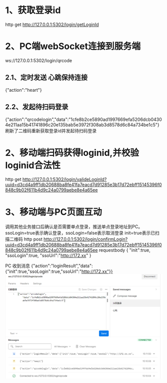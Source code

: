 # 1、获取登录id

http get http://127.0.0.1:5302/login/getLoginId

# 2、PC端webSocket连接到服务端

ws://127.0.0.1:5302/login/qrcode

##     2.1、定时发送 心跳保持连接

{"action":"heart"} 	

##     2.2、发起待扫码登录 

{"action":"qrcodelogin","data":"1cfe8b2ce5890ad1997669efa5206dcb04304e211aa15b41741896c20e135bab5e3972f308ab3d8578d6c84a734be1c5"}
   	刷新了二维码重新获取登录id并发起待扫码登录

# 2、移动端扫码获得loginid,并校验loginid合法性

http get http://127.0.0.1:5302/login/valideLoginId?uuid=d3cd4a9ff1db20688ba8fe41fa7eacd7d91285e3b17d72ebff15145396f0848c9b02f611b4d9c24a0799aebe8e4a65ee

# 3、移动端与PC页面互动

调用其他业务接口后确认是否需要单点登录，推送单点登录地址到PC。
ssoLogin=true表示确认登录，ssoLogin=false表示取消登录
init=true表示已扫描二维码
http post http://127.0.0.1:5302/login/confirmLogin?uuid=d3cd4a9ff1db20688ba8fe41fa7eacd7d91285e3b17d72ebff15145396f0848c9b02f611b4d9c24a0799aebe8e4a65ee
requestbody
{
"init":true,
"ssoLogin":true,
"ssoUrl":"http://172.xx"
}

PC 收到消息
{"action":"loginResult","data":{"init":true,"ssoLogin":true,"ssoUrl":"http://172.xx"}}
![](doc/images/img.png)

